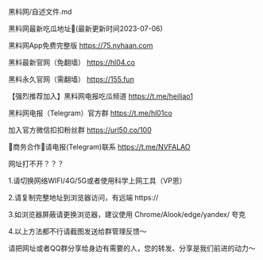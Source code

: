 黑料网/自述文件.md

黑料网最新吃瓜地址👋(最新更新时间2023-07-06)

黑料网App免费完整版 https://75.nyhaan.com

黑料最新官网（免翻墙） https://hl04.co

黑料永久官网（需翻墙） https://155.fun

【强烈推荐加入】黑料网电报吃瓜频道 https://t.me/heiliao1

黑料网电报（Telegram）官方群 https://t.me/hl01co

加入官方微信扣扣粉丝群 https://url50.co/100

🤝商务合作🤝请电报(Telegram)联系 https://t.me/NVFALAO

网址打不开？？？

1.请切换网络WIFI/4G/5G或者使用科学上网工具（VP恩）

2.请复制完整地址到浏览器访问，有远端 https://

3.如浏览器屏蔽请更换浏览器，建议使用 Chrome/Alook/edge/yandex/ 夸克

4.以上方法都不行请截图发送给群管理反馈～

请把网址或者QQ群分享给身边有需要的人，您的转发、分享是我们前进的动力～
